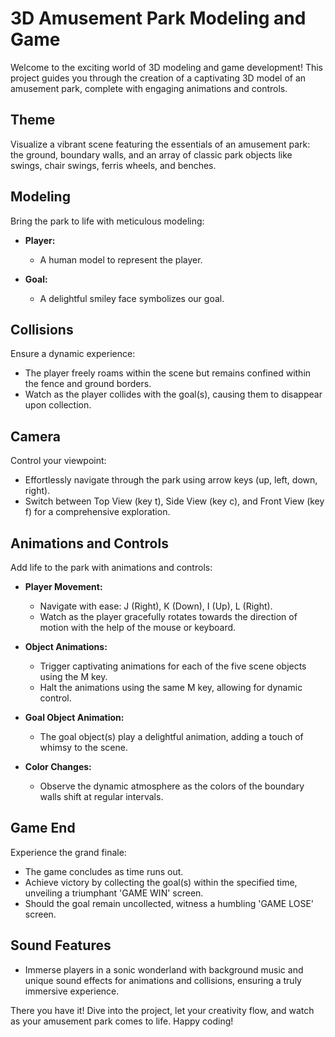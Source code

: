 # 3D Amusement Park Modeling and Game

Welcome to the exciting world of 3D modeling and game development! This project guides you through the creation of a captivating 3D model of an amusement park, complete with engaging animations and controls.

## Theme

Visualize a vibrant scene featuring the essentials of an amusement park: the ground, boundary walls, and an array of classic park objects like swings, chair swings, ferris wheels, and benches.

## Modeling

Bring the park to life with meticulous modeling:
- **Player:**
  - A human model to represent the player.

- **Goal:**
  - A delightful smiley face symbolizes our goal.

## Collisions

Ensure a dynamic experience:
- The player freely roams within the scene but remains confined within the fence and ground borders.
- Watch as the player collides with the goal(s), causing them to disappear upon collection.

## Camera

Control your viewpoint:
- Effortlessly navigate through the park using arrow keys (up, left, down, right).
- Switch between Top View (key t), Side View (key c), and Front View (key f) for a comprehensive exploration.

## Animations and Controls

Add life to the park with animations and controls:
- **Player Movement:**
  - Navigate with ease: J (Right), K (Down), I (Up), L (Right).
  - Watch as the player gracefully rotates towards the direction of motion with the help of the mouse or keyboard.

- **Object Animations:**
  - Trigger captivating animations for each of the five scene objects using the M key.
  - Halt the animations using the same M key, allowing for dynamic control.

- **Goal Object Animation:**
  - The goal object(s) play a delightful animation, adding a touch of whimsy to the scene.

- **Color Changes:**
  - Observe the dynamic atmosphere as the colors of the boundary walls shift at regular intervals.

## Game End

Experience the grand finale:
- The game concludes as time runs out.
- Achieve victory by collecting the goal(s) within the specified time, unveiling a triumphant 'GAME WIN' screen.
- Should the goal remain uncollected, witness a humbling 'GAME LOSE' screen.

## Sound Features
- Immerse players in a sonic wonderland with background music and unique sound effects for animations and collisions, ensuring a truly immersive experience.

There you have it! Dive into the project, let your creativity flow, and watch as your amusement park comes to life. Happy coding!
